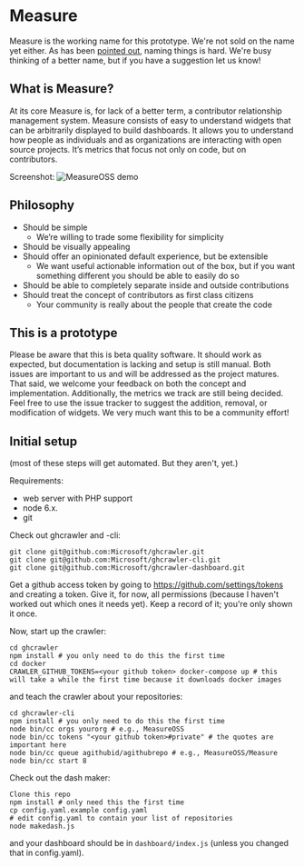 # Measure

Measure is the working name for this prototype. We're not sold on the name yet either. As has been [pointed out](https://martinfowler.com/bliki/TwoHardThings.html), naming things is hard. We're busy thinking of a better name, but if you have a suggestion let us know!

## What is Measure?

At its core Measure is, for lack of a better term, a contributor relationship management system. Measure consists of easy to understand widgets that can be arbitrarily displayed to build dashboards. It allows you to understand how people as individuals and as organizations are interacting with open source projects. It’s metrics that focus not only on code, but on contributors. 

Screenshot: ![MeasureOSS demo](https://github.com/MeasureOSS/Measure/blob/master/assets/img/MeasureOSS-11052017.png)

## Philosophy

* Should be simple
    * We’re willing to trade some flexibility for simplicity
* Should be visually appealing
* Should offer an opinionated default experience, but be extensible
    * We want useful actionable information out of the box, but if you want something different you should be able to easily do so
* Should be able to completely separate inside and outside contributions
* Should treat the concept of contributors as first class citizens
    * Your community is really about the people that create the code


## This is a prototype

Please be aware that this is beta quality software. It should work as expected, but documentation is lacking and setup is still manual. Both issues are important to us and will be addressed as the project matures. That said, we welcome your feedback on both the concept and implementation. Additionally, the metrics we track are still being decided. Feel free to use the issue tracker to suggest the addition, removal, or modification of widgets. We very much want this to be a community effort!

## Initial setup

(most of these steps will get automated. But they aren't, yet.)

Requirements:
* web server with PHP support
* node 6.x.
* git

Check out ghcrawler and -cli:

```
git clone git@github.com:Microsoft/ghcrawler.git
git clone git@github.com:Microsoft/ghcrawler-cli.git
git clone git@github.com:Microsoft/ghcrawler-dashboard.git
```

Get a github access token by going to https://github.com/settings/tokens and creating a token. Give it, for now, all permissions (because I haven't worked out which ones it needs yet). Keep a record of it; you're only shown it once.

Now, start up the crawler:

```
cd ghcrawler
npm install # you only need to do this the first time
cd docker
CRAWLER_GITHUB_TOKENS=<your github token> docker-compose up # this will take a while the first time because it downloads docker images
```

and teach the crawler about your repositories:

```
cd ghcrawler-cli
npm install # you only need to do this the first time
node bin/cc orgs yourorg # e.g., MeasureOSS
node bin/cc tokens "<your github token>#private" # the quotes are important here
node bin/cc queue agithubid/agithubrepo # e.g., MeasureOSS/Measure
node bin/cc start 8
```

Check out the dash maker:

```
Clone this repo
npm install # only need this the first time
cp config.yaml.example config.yaml
# edit config.yaml to contain your list of repositories
node makedash.js
```

and your dashboard should be in `dashboard/index.js` (unless you changed that in config.yaml).
